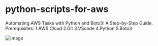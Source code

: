 # python-scripts-for-aws
Automating AWS Tasks with Python and Boto3: A Step-by-Step Guide.
Prerequisites: 
1.AWS Cloud
2.Git 
3.VScode
4.Python 
5.Boto3

![image](https://github.com/rahuls512/python-scripts-for-aws/assets/123796550/bdcea2e0-f420-4fbc-810f-084c08cd99f1)


